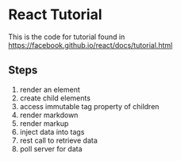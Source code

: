 # React Tutorial
This is the code for tutorial found in
  https://facebook.github.io/react/docs/tutorial.html

## Steps
1. render an element
2. create child elements
3. access immutable tag property of children
4. render markdown
5. render markup
6. inject data into tags
7. rest call to retrieve data
8. poll server for data
